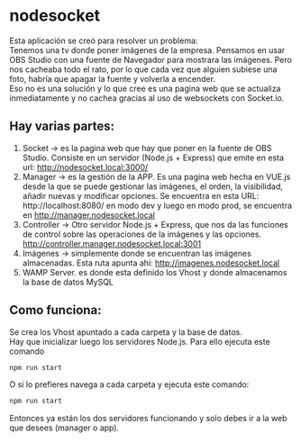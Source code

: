 # nodesocket
Esta aplicación se creó para resolver un problema:  
Tenemos una tv donde poner imágenes de la empresa.
Pensamos en usar OBS Studio con una fuente de Navegador para mostrara las imágenes.
Pero nos cacheaba todo el rato, por lo que cada vez que alguien subiese una foto, habría que apagar la fuente y volverla a encender.  
Eso no es una solución y lo que cree es una pagina web que se actualiza inmediatamente y no cachea gracias al uso de websockets con Socket.io.
## Hay varias partes:
1. Socket -> es la pagina web que hay que poner en la fuente de OBS Studio. Consiste en un servidor (Node.js  + Express) que emite en esta url: http://nodesocket.local:3000/
2. Manager -> es la gestión de la APP. Es una pagina web hecha en VUE.js desde la que se puede gestionar las imágenes, el orden, la visibilidad, añadir nuevas y modificar opciones. Se encuentra en esta URL: http://localhost:8080/ en modo dev y luego en modo prod, se encuentra en http://manager.nodesocket.local
3. Controller -> Otro servidor Node.js + Express, que nos da las funciones de control sobre las operaciones de la imágenes y las opciones. http://controller.manager.nodesocket.local:3001
4. Imágenes -> simplemente donde se encuentran las imágenes almacenadas. Esta ruta apunta ahí: http://imagenes.nodesocket.local
5. WAMP Server. es donde esta definido los Vhost y donde almacenamos la base de datos MySQL

## Como funciona:
Se crea los Vhost apuntado a cada carpeta y la base de datos.  
Hay que inicializar luego los servidores Node.js. Para ello ejecuta este comando
```sh
npm run start  
```
O si lo prefieres navega a cada carpeta y ejecuta este comando:
```sh
npm run start  
```
Entonces ya están los dos servidores funcionando y solo debes ir a la web que desees (manager o app).
